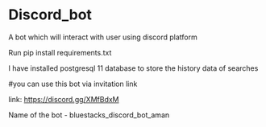 # Discord_bot
A bot which will interact with user using discord platform

Run pip install requirements.txt

I have installed postgresql 11 database to store the history data of searches


#you can use this bot via invitation link

link: https://discord.gg/XMfBdxM

Name of the bot - bluestacks_discord_bot_aman
